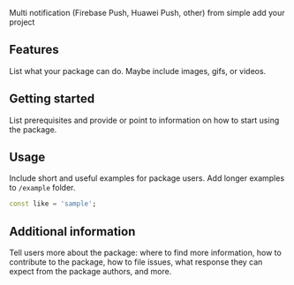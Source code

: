 <!--
This README describes the package. If you publish this package to pub.dev,
this README's contents appear on the landing page for your package.

For information about how to write a good package README, see the guide for
[writing package pages](https://dart.dev/guides/libraries/writing-package-pages).

For general information about developing packages, see the Dart guide for
[creating packages](https://dart.dev/guides/libraries/create-library-packages)
and the Flutter guide for
[developing packages and plugins](https://flutter.dev/developing-packages).
-->

Multi notification (Firebase Push, Huawei Push, other) from simple add your project

<!--
[![Pub](https://img.shields.io/pub/v/l.svg)]([https://pub.dev/packages/l](https://pub.dev/packages/multi_notification))
[![Actions Status](https://github.com/Taverz/multi_notification/actions/workflows/checkout.yml/badge.svg)](https://github.com/Taverz/multi_notification/actions)
[![Coverage](https://codecov.io/gh/PlugFox/l/branch/master/graph/badge.svg)](https://codecov.io/gh/PlugFox/l)
[![License: MIT](https://img.shields.io/badge/license-MIT-purple.svg)](https://opensource.org/licenses/MIT)
[![Linter](https://img.shields.io/badge/style-linter-40c4ff.svg)](https://pub.dev/packages/linter)
[![GitHub stars](https://img.shields.io/github/stars/plugfox/l?style=social)](https://github.com/plugfox/l/)
-->

## Features

List what your package can do. Maybe include images, gifs, or videos.

## Getting started

 List prerequisites and provide or point to information on how to
start using the package.

## Usage

Include short and useful examples for package users. Add longer examples
to `/example` folder.

```dart
const like = 'sample';
```

## Additional information

Tell users more about the package: where to find more information, how to
contribute to the package, how to file issues, what response they can expect
from the package authors, and more.
